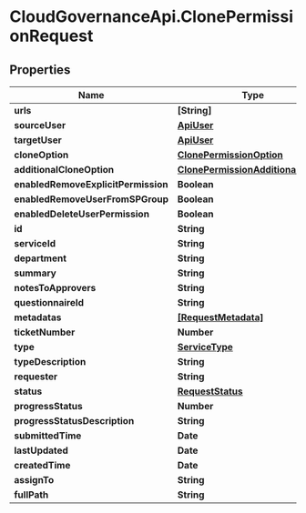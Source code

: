 # CloudGovernanceApi.ClonePermissionRequest

## Properties

Name | Type | Description | Notes
------------ | ------------- | ------------- | -------------
**urls** | **[String]** |  | [optional] 
**sourceUser** | [**ApiUser**](ApiUser.md) |  | [optional] 
**targetUser** | [**ApiUser**](ApiUser.md) |  | [optional] 
**cloneOption** | [**ClonePermissionOption**](ClonePermissionOption.md) |  | [optional] 
**additionalCloneOption** | [**ClonePermissionAdditionalOption**](ClonePermissionAdditionalOption.md) |  | [optional] 
**enabledRemoveExplicitPermission** | **Boolean** |  | [optional] 
**enabledRemoveUserFromSPGroup** | **Boolean** |  | [optional] 
**enabledDeleteUserPermission** | **Boolean** |  | [optional] 
**id** | **String** |  | [optional] 
**serviceId** | **String** |  | [optional] 
**department** | **String** |  | [optional] 
**summary** | **String** |  | [optional] 
**notesToApprovers** | **String** |  | [optional] 
**questionnaireId** | **String** |  | [optional] 
**metadatas** | [**[RequestMetadata]**](RequestMetadata.md) |  | [optional] 
**ticketNumber** | **Number** |  | [optional] 
**type** | [**ServiceType**](ServiceType.md) |  | [optional] 
**typeDescription** | **String** |  | [optional] 
**requester** | **String** |  | [optional] 
**status** | [**RequestStatus**](RequestStatus.md) |  | [optional] 
**progressStatus** | **Number** |  | [optional] 
**progressStatusDescription** | **String** |  | [optional] 
**submittedTime** | **Date** |  | [optional] 
**lastUpdated** | **Date** |  | [optional] 
**createdTime** | **Date** |  | [optional] 
**assignTo** | **String** |  | [optional] 
**fullPath** | **String** |  | [optional] 


